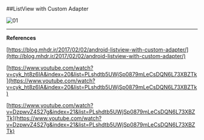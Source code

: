 ##ListView with Custom Adapter

![01](https://raw.githubusercontent.com/mhdr/AndroidSamples/master/015/images/Android%20Emulator%20-%20Nexus_5_API_25%3A5554_001.png  "01")

***

**References**

[https://blog.mhdr.ir/2017/02/02/android-listview-with-custom-adapter/](http://blog.mhdr.ir/2017/02/02/android-listview-with-custom-adapter/) 

[https://www.youtube.com/watch?v=cyk_ht8z6IA&index=20&list=PLshdtb5UWjSp0879mLeCsDQN6L73XBZTk](https://www.youtube.com/watch?v=cyk_ht8z6IA&index=20&list=PLshdtb5UWjSp0879mLeCsDQN6L73XBZTk) 

[https://www.youtube.com/watch?v=DzpwvZ4S27g&index=21&list=PLshdtb5UWjSp0879mLeCsDQN6L73XBZTk](https://www.youtube.com/watch?v=DzpwvZ4S27g&index=21&list=PLshdtb5UWjSp0879mLeCsDQN6L73XBZTk) 